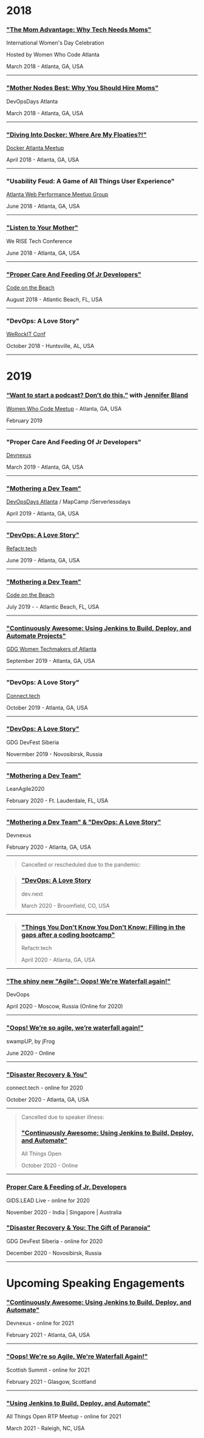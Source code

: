 # 2018

### ["The Mom Advantage: Why Tech Needs Moms"](https://youtu.be/WHheVF9d4Z8)

International Women's Day Celebration

Hosted by Women Who Code Atlanta

March 2018 - Atlanta, GA, USA

---

### ["Mother Nodes Best: Why You Should Hire Moms"](https://www.recallact.com/presentation/ignite-talks-0)

DevOpsDays Atlanta

March 2018 - Atlanta, GA, USA

---

### ["Diving Into Docker: Where Are My Floaties?!"](https://medium.com/@valarieregas/diving-into-docker-where-are-my-floaties-a48e6df0b72)

[Docker Atlanta Meetup](https://www.meetup.com/Docker-Atlanta/events/249188141/)

April 2018 - Atlanta, GA, USA

---

### "Usability Feud: A Game of All Things User Experience"

[Atlanta Web Performance Meetup Group](https://www.meetup.com/Atlanta-Web-Performance-Group/events/hftknlyxjbjb/)

June 2018 - Atlanta, GA, USA

---

### ["Listen to Your Mother"](https://www.recallact.com/presentation/listen-your-mother-why-tech-needs-moms)

We RISE Tech Conference

June 2018 - Atlanta, GA, USA

---

### ["Proper Care And Feeding Of Jr Developers"](https://youtu.be/dCjmdXhQE4A)

[Code on the Beach](https://www.codeonthebeach.com/)

August 2018 - Atlantic Beach, FL, USA

---

### "DevOps: A Love Story"

[WeRockIT Conf](https://werockitconf.com/)

October 2018 - Huntsville, AL, USA

---

# 2019

### [“Want to start a podcast? Don’t do this.”](https://twitter.com/WWCAtl/status/1098019654935695361?s=20) with [Jennifer Bland](https://www.jenniferbland.com/)

[Women Who Code Meetup](https://www.meetup.com/Women-Who-Code-Atlanta/events/hmcxglyzdbzb/) - Atlanta, GA, USA

February 2019

---

### "Proper Care And Feeding Of Jr Developers"

[Devnexus](https://devnexus.com/archive/devnexus2019/speakers/1190)

March 2019 - Atlanta, GA, USA

---

### ["Mothering a Dev Team"](https://www.recallact.com/presentation/mothering-dev-team)

[DevOpsDays Atlanta](https://devopsdays.org/events/2019-atlanta/speakers/valarie-regas/) / MapCamp /Serverlessdays

April 2019 - Atlanta, GA, USA

---

### ["DevOps: A Love Story"](https://www.recallact.com/presentation/devops-love-story)

[Refactr.tech](https://www.refactr.tech/)

June 2019 - Atlanta, GA, USA

---

### ["Mothering a Dev Team"](https://youtu.be/JePPUBZM6iE)

[Code on the Beach](https://www.codeonthebeach.com/)

July 2019 - - Atlantic Beach, FL, USA

---

### ["Continuously Awesome: Using Jenkins to Build, Deploy, and Automate Projects"](https://www.meetup.com/gdg-atlanta/events/cbwcpqyzmbhc/)

[GDG Women Techmakers of Atlanta](https://www.meetup.com/gdg-atlanta/events/cbwcpqyzmbhc/)

September 2019 - Atlanta, GA, USA

---

### "DevOps: A Love Story"

[Connect.tech](http://connect.tech/)

October 2019 - Atlanta, GA, USA

---

### ["DevOps: A Love Story"](https://gdg-siberia.com)

GDG DevFest Siberia

Novermber 2019 - Novosibirsk, Russia

---

### ["Mothering a Dev Team"](http://leanagileus.com/)

LeanAgile2020

February 2020 - Ft. Lauderdale, FL, USA

---

### ["Mothering a Dev Team" & "DevOps: A Love Story"](https://devnexus.com/)

Devnexus

February 2020 - Atlanta, GA, USA

---

> Cancelled or rescheduled due to the pandemic:

> ### ["DevOps: A Love Story](https://www.devdotnext.com/)
>
> dev.next
>
> March 2020 - Broomfield, CO, USA

---

> ### ["Things You Don't Know You Don't Know: Filling in the gaps after a coding bootcamp"](refactr.tech)
>
> Refactr.tech
>
> April 2020 - Atlanta, GA, USA

---

### ["The shiny new "Agile": Oops! We're Waterfall again!"](https://devoops-moscow.ru/en/2020/msk/talks/)

DevOops

April 2020 - Moscow, Russia (Online for 2020)

---

### ["Oops! We’re so agile, we’re waterfall again!"](https://jfrog.com/user-conference/oops-were-so-agile-were-waterfall-again/)

swampUP, by jFrog

June 2020 - Online

---

### ["Disaster Recovery & You"](http://connect.tech/)

connect.tech - online for 2020

October 2020 - Atlanta, GA, USA

---

> Cancelled due to speaker illness:
>
> ### ["Continuously Awesome: Using Jenkins to Build, Deploy, and Automate"](https://2020.allthingsopen.org/)
>
> All Things Open
>
> October 2020 - Online

---

### [Proper Care & Feeding of Jr. Developers](https://wurreka.com/ict/virtual-conference/lead/)

GIDS.LEAD Live - online for 2020

November 2020 - India | Singapore | Australia

### ["Disaster Recovery & You: The Gift of Paranoia"](https://gdg-siberia.com/)

GDG DevFest Siberia - online for 2020

December 2020 - Novosibirsk, Russia

---

# Upcoming Speaking Engagements

### ["Continuously Awesome: Using Jenkins to Build, Deploy, and Automate"](https://devnexus.com/speakers/1190)

Devnexus - online for 2021

February 2021 - Atlanta, GA, USA

---

### ["Oops! We're so Agile, We're Waterfall Again!"](https://scottishsummit.com/ss2021)

Scottish Summit - online for 2021

February 2021 - Glasgow, Scottland

---

### ["Using Jenkins to Build, Deploy, and Automate"](https://www.meetup.com/All-Things-Open-RTP-Meetup/events/275707082/)

All Things Open RTP Meetup - online for 2021

March 2021 - Raleigh, NC, USA
